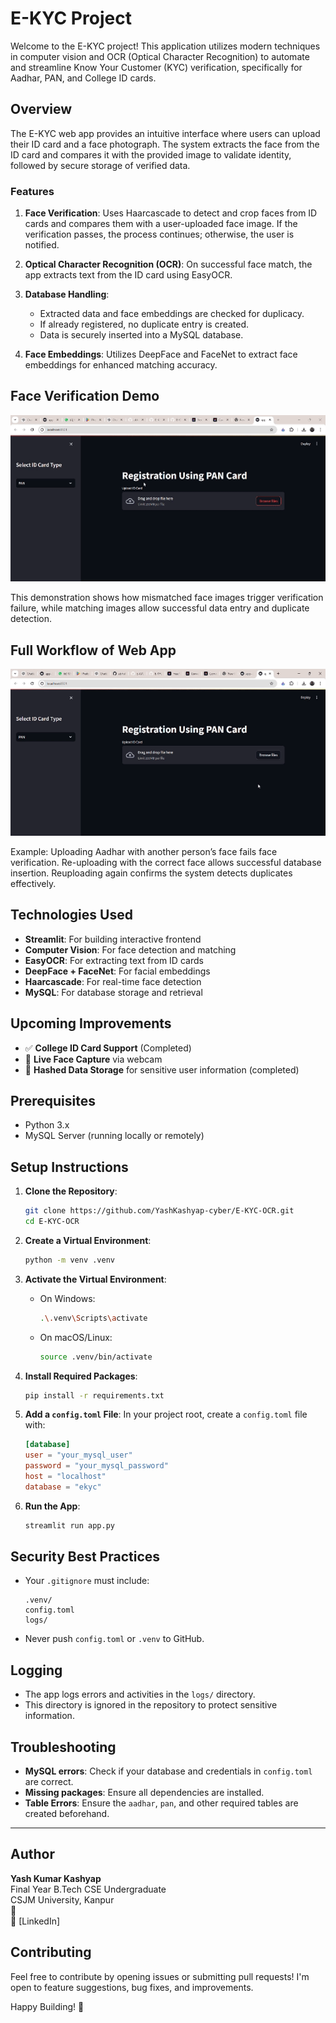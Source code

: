 # E-KYC Project
Welcome to the E-KYC project! This application utilizes modern techniques in computer vision and OCR (Optical Character Recognition) to automate and streamline Know Your Customer (KYC) verification, specifically for Aadhar, PAN, and College ID cards.

## Overview

The E-KYC web app provides an intuitive interface where users can upload their ID card and a face photograph. The system extracts the face from the ID card and compares it with the provided image to validate identity, followed by secure storage of verified data.

### Features

1. **Face Verification**: Uses Haarcascade to detect and crop faces from ID cards and compares them with a user-uploaded face image. If the verification passes, the process continues; otherwise, the user is notified.
   
2. **Optical Character Recognition (OCR)**: On successful face match, the app extracts text from the ID card using EasyOCR.

3. **Database Handling**:
   - Extracted data and face embeddings are checked for duplicacy.
   - If already registered, no duplicate entry is created.
   - Data is securely inserted into a MySQL database.

4. **Face Embeddings**: Utilizes DeepFace and FaceNet to extract face embeddings for enhanced matching accuracy.

## Face Verification Demo

![E-KYC-FACE VERIFICATION DEMO](https://github.com/abhishekiiitbh2903/E-KYC-/blob/main/assets/Face%20Verification.gif)

This demonstration shows how mismatched face images trigger verification failure, while matching images allow successful data entry and duplicate detection.

## Full Workflow of Web App

![Full Workflow](https://github.com/abhishekiiitbh2903/E-KYC-/blob/main/assets/Full%20Workflow.gif)

Example: Uploading Aadhar with another person’s face fails face verification. Re-uploading with the correct face allows successful database insertion. Reuploading again confirms the system detects duplicates effectively.

## Technologies Used

- **Streamlit**: For building interactive frontend
- **Computer Vision**: For face detection and matching
- **EasyOCR**: For extracting text from ID cards
- **DeepFace + FaceNet**: For facial embeddings
- **Haarcascade**: For real-time face detection
- **MySQL**: For database storage and retrieval

## Upcoming Improvements

- ✅ **College ID Card Support** (Completed)
- 🔄 **Live Face Capture** via webcam
- 🔐 **Hashed Data Storage** for sensitive user information (completed)

## Prerequisites

- Python 3.x
- MySQL Server (running locally or remotely)

## Setup Instructions

1. **Clone the Repository**:
    ```bash
    git clone https://github.com/YashKashyap-cyber/E-KYC-OCR.git
    cd E-KYC-OCR
    ```

2. **Create a Virtual Environment**:
    ```bash
    python -m venv .venv 
    ```

3. **Activate the Virtual Environment**:
    - On Windows:
      ```bash
      .\.venv\Scripts\activate
      ```
    - On macOS/Linux:
      ```bash
      source .venv/bin/activate
      ```

4. **Install Required Packages**:
    ```bash
    pip install -r requirements.txt
    ```

5. **Add a `config.toml` File**:
    In your project root, create a `config.toml` file with:
    ```toml
    [database]
    user = "your_mysql_user"
    password = "your_mysql_password"
    host = "localhost"
    database = "ekyc"
    ```

6. **Run the App**:
    ```bash
    streamlit run app.py
    ```

## Security Best Practices

- Your `.gitignore` must include:
    ```plaintext
    .venv/
    config.toml
    logs/
    ```
- Never push `config.toml` or `.venv` to GitHub.

## Logging

- The app logs errors and activities in the `logs/` directory.
- This directory is ignored in the repository to protect sensitive information.

## Troubleshooting

- **MySQL errors**: Check if your database and credentials in `config.toml` are correct.
- **Missing packages**: Ensure all dependencies are installed.
- **Table Errors**: Ensure the `aadhar`, `pan`, and other required tables are created beforehand.

---

## Author

**Yash Kumar Kashyap**  
Final Year B.Tech CSE Undergraduate  
CSJM University, Kanpur  
📧   
🔗 [LinkedIn]

## Contributing

Feel free to contribute by opening issues or submitting pull requests! I'm open to feature suggestions, bug fixes, and improvements.

Happy Building! 🚀
